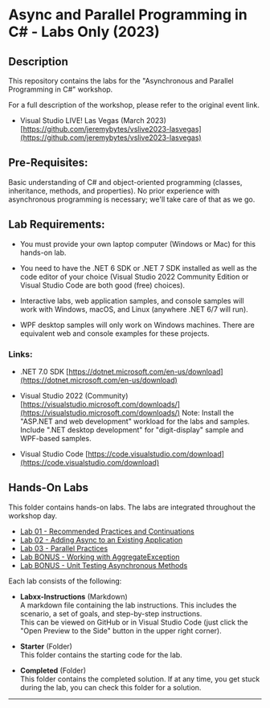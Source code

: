 # Async and Parallel Programming in C# - Labs Only (2023)  

## Description  
This repository contains the labs for the "Asynchronous and Parallel Programming in C#" workshop.  

For a full description of the workshop, please refer to the original event link.  

* Visual Studio LIVE! Las Vegas (March 2023)  
[https://github.com/jeremybytes/vslive2023-lasvegas](https://github.com/jeremybytes/vslive2023-lasvegas)

## Pre-Requisites:  

Basic understanding of C# and object-oriented programming (classes, inheritance, methods, and properties). No prior experience with asynchronous programming is necessary; we'll take care of that as we go.  

## Lab Requirements:

* You must provide your own laptop computer (Windows or Mac) for this hands-on lab.

* You need to have the .NET 6 SDK or .NET 7 SDK installed as well as the code editor of your choice (Visual Studio 2022 Community Edition or Visual Studio Code are both good (free) choices).

* Interactive labs, web application samples, and console samples will work with Windows, macOS, and Linux (anywhere .NET 6/7 will run).

* WPF desktop samples will only work on Windows machines. There are equivalent web and console examples for these projects.

### Links:

* .NET 7.0 SDK
[https://dotnet.microsoft.com/en-us/download](https://dotnet.microsoft.com/en-us/download)

* Visual Studio 2022 (Community)
[https://visualstudio.microsoft.com/downloads/](https://visualstudio.microsoft.com/downloads/)
Note: Install the "ASP.NET and web development" workload for the labs and samples. Include ".NET desktop development" for "digit-display" sample and WPF-based samples.

* Visual Studio Code
[https://code.visualstudio.com/download](https://code.visualstudio.com/download)


## Hands-On Labs  

This folder contains hands-on labs. The labs are integrated throughout the workshop day.    

* [Lab 01 - Recommended Practices and Continuations](Lab01/)
* [Lab 02 - Adding Async to an Existing Application](Lab02/)
* [Lab 03 - Parallel Practices](Lab03/)
* [Lab BONUS - Working with AggregateException](LabBONUS-AggregateException/)
* [Lab BONUS - Unit Testing Asynchronous Methods](LabBONUS-UnitTesting/)

Each lab consists of the following:

* **Labxx-Instructions** (Markdown)  
A markdown file containing the lab instructions. This includes the scenario, a set of goals, and step-by-step instructions.  
This can be viewed on GitHub or in Visual Studio Code (just click the "Open Preview to the Side" button in the upper right corner).

* **Starter** (Folder)  
This folder contains the starting code for the lab.

* **Completed** (Folder)  
This folder contains the completed solution. If at any time, you get stuck during the lab, you can check this folder for a solution.

---
